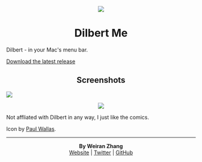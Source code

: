 <p align="center">
  <img src="https://i.imgur.com/jCCxbRi.png" />
</p>

<h1 align="center">Dilbert Me</h1>

Dilbert - in your Mac's menu bar.

[Download the latest release](https://github.com/weiran/Dilbert-Me/releases/latest)

<h2 align="center">Screenshots</h2>

![](http://i.imgur.com/Y8n8Xfp.png)
<p align="center">
  <img src="https://i.imgur.com/jZdWbKT.png" />
</p>

Not affliated with Dilbert in any way, I just like the comics.

Icon by [Paul Wallas](http://paulwallas.com).

---

<p align="center">
  <b>By Weiran Zhang</b><br>
  <a href="https://weiran.co">Website</a> |
  <a href="https://twitter.com/weiran">Twitter</a> |
  <a href="https://github.com/weiran">GitHub</a>
</p>

